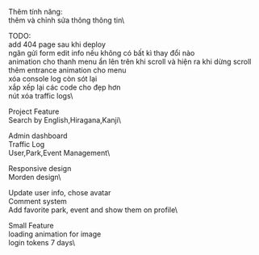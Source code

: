Thêm tính năng:\
thêm và chỉnh sửa thông thông tin\ 


TODO:\
add 404 page sau khi deploy\
ngăn gửi form edit info nếu không có bất kì thay đổi nào\
animation cho thanh menu ẩn lên trên khi scroll và hiện ra khi dừng scroll\
thêm entrance animation cho menu\
xóa console log còn sót lại\
xắp xếp lại các code cho đẹp hơn\
nút xóa traffic logs\





Project Feature\
Search by English,Hiragana,Kanji\

Admin dashboard\
Traffic Log\
User,Park,Event Management\

Responsive design\
Morden design\

Update user info, chose avatar\
Comment system\
Add favorite park, event and show them on profile\


Small Feature\
loading animation for image\
login tokens 7 days\
